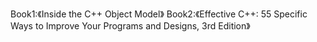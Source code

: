 Book1:《Inside the C++ Object Model》
Book2:《Effective C++: 55 Specific Ways to Improve Your Programs and Designs, 3rd Edition》